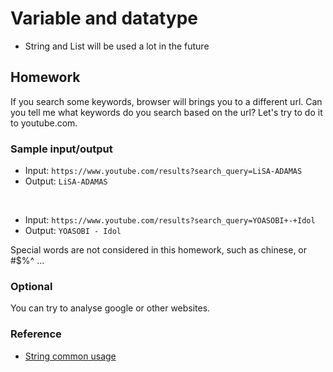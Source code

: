 # Variable and datatype

- String and List will be used a lot in the future

## Homework
If you search some keywords, browser will brings you to a different url.
Can you tell me what keywords do you search based on the url?
Let's try to do it to youtube.com.

### Sample input/output
- Input: `https://www.youtube.com/results?search_query=LiSA-ADAMAS`
- Output: `LiSA-ADAMAS`

<br>

- Input: `https://www.youtube.com/results?search_query=YOASOBI+-+Idol`
- Output: `YOASOBI - Idol`
  
Special words are not considered in this homework, such as chinese, or  #$%^ ...

### Optional
You can try to analyse google or other websites.

### Reference
- [String common usage](https://selflearningsuccess.com/pythonstring/)
